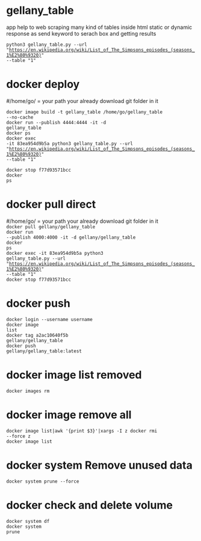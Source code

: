 # gellany_table

app help to web scraping many kind of tables inside html static or dynamic response as send keyword to serach box and getting results 

<code>python3 gellany_table.py --url "https://en.wikipedia.org/wiki/List_of_The_Simpsons_episodes_(seasons_1%E2%80%9320)" --table "1"</code><br>

# docker deploy
#/home/go/ = your path your already download git folder in it<br>
  
<code>docker image build -t gellany_table /home/go/gellany_table --no-cache</code><br>
<code>docker run --publish 4444:4444 -it -d gellany_table</code><br>
<code>docker ps</code><br>
<code>docker exec -it 83ea954d9b5a python3 gellany_table.py --url "https://en.wikipedia.org/wiki/List_of_The_Simpsons_episodes_(seasons_1%E2%80%9320)" --table "1"</code><br>



<code>docker stop f77d93571bcc</code><br>
<code>docker ps</code><br>


# docker pull direct
#/home/go/ = your path your already download git folder in it<br>
<code>docker pull gellany/gellany_table</code><br>
<code>docker run --publish 4000:4000 -it -d gellany/gellany_table</code><br>
<code>docker ps</code><br>
<code>docker exec -it 83ea954d9b5a python3 gellany_table.py --url "https://en.wikipedia.org/wiki/List_of_The_Simpsons_episodes_(seasons_1%E2%80%9320)" --table "1"</code><br>
<code>docker stop f77d93571bcc</code><br>


# docker push
<code>docker login --username username</code><br>
<code>docker image list</code><br>
<code>docker tag a2ac10640f5b gellany/gellany_table</code><br>
<code>docker push gellany/gellany_table:latest</code><br>

# docker image list removed
<code>docker images rm </code><br>

# docker image remove all
<code>docker image list|awk '{print $3}'|xargs -I z docker rmi --force z</code><br>
<code>docker image list</code><br>

# docker system Remove unused data
<code>docker system prune --force</code><br>
  
# docker check and delete volume 
<code>docker system df</code><br>
<code>docker system prune</code><br>


